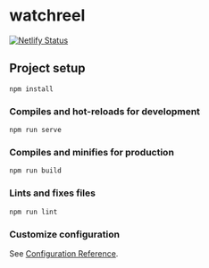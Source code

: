 # watchreel

[![Netlify Status](https://api.netlify.com/api/v1/badges/2401602c-35fe-4bff-adcf-78cb4898e4a9/deploy-status)](https://app.netlify.com/sites/watchreel/deploys)

## Project setup
```
npm install
```

### Compiles and hot-reloads for development
```
npm run serve
```

### Compiles and minifies for production
```
npm run build
```

### Lints and fixes files
```
npm run lint
```

### Customize configuration
See [Configuration Reference](https://cli.vuejs.org/config/).
